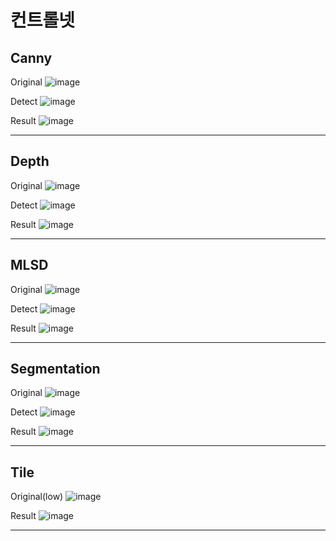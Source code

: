 # 컨트롤넷

## Canny
Original
![image](https://github.com/Choi5903/AI_Project_2025_01/blob/main/Image/0403/Canny/Original.jpg?raw=true)

Detect
![image](https://github.com/Choi5903/AI_Project_2025_01/blob/main/Image/0403/Canny/Change.png?raw=true)

Result
![image](https://github.com/Choi5903/AI_Project_2025_01/blob/main/Image/0403/Canny/Result.png?raw=true)

---
## Depth
Original
![image](https://github.com/Choi5903/AI_Project_2025_01/blob/main/Image/0403/Depth/Original.jpg?raw=true)

Detect
![image](https://github.com/Choi5903/AI_Project_2025_01/blob/main/Image/0403/Depth/Depth.png?raw=true)

Result
![image](https://github.com/Choi5903/AI_Project_2025_01/blob/main/Image/0403/Depth/Result.png?raw=true)

---
## MLSD
Original
![image](https://github.com/Choi5903/AI_Project_2025_01/blob/main/Image/0403/MLSD/Original.jpg?raw=true)

Detect
![image](https://github.com/Choi5903/AI_Project_2025_01/blob/main/Image/0403/MLSD/Detect.png?raw=true)

Result
![image](https://github.com/Choi5903/AI_Project_2025_01/blob/main/Image/0403/MLSD/Result.png?raw=true)

---
## Segmentation
Original
![image](https://github.com/Choi5903/AI_Project_2025_01/blob/main/Image/0403/Segmentaion/Original.jpg?raw=true)

Detect
![image](https://github.com/Choi5903/AI_Project_2025_01/blob/main/Image/0403/Segmentaion/Detect.png?raw=true)

Result
![image](https://github.com/Choi5903/AI_Project_2025_01/blob/main/Image/0403/Segmentaion/Result.png?raw=true)

---
## Tile
Original(low)
![image](https://github.com/Choi5903/AI_Project_2025_01/blob/main/Image/0403/Tile/Low.png?raw=true)

Result
![image](https://github.com/Choi5903/AI_Project_2025_01/blob/main/Image/0403/Tile/Tile.png?raw=true)

---